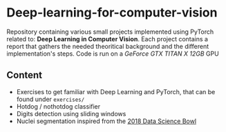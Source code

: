 # Deep-learning-for-computer-vision
<p>
Repository containing various small projects implemented using PyTorch related to: <b>Deep Learning in Computer Vision</b>.
Each project contains a report that gathers the needed theoritical background and the different implementation's steps.
Code is run on a <i>GeForce GTX TITAN X 12GB</i> GPU
<p>

## Content
- Exercises to get familiar with Deep Learning and PyTorch, that can be found under `exercises/`
- Hotdog / nothotdog classifier
- Digits detection using sliding windows
- Nuclei segmentation inspired from the <a href="https://www.kaggle.com/c/data-science-bowl-2018/" target="_blank">2018 Data Science Bowl</a>

